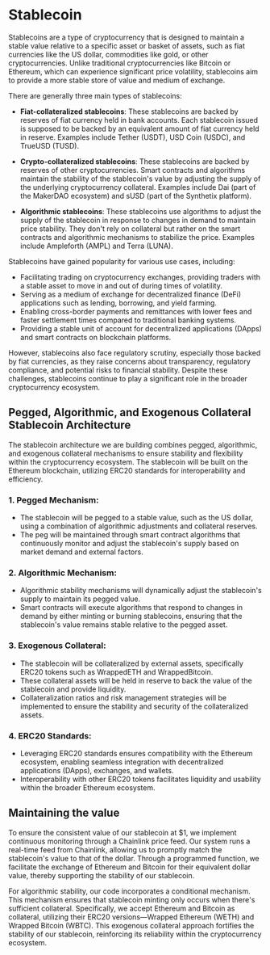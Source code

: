 # Stablecoin

Stablecoins are a type of cryptocurrency that is designed to maintain a stable value relative to a specific asset or basket of assets, such as fiat currencies like the US dollar, commodities like gold, or other cryptocurrencies. Unlike traditional cryptocurrencies like Bitcoin or Ethereum, which can experience significant price volatility, stablecoins aim to provide a more stable store of value and medium of exchange.

There are generally three main types of stablecoins:

- **Fiat-collateralized stablecoins**: These stablecoins are backed by reserves of fiat currency held in bank accounts. Each stablecoin issued is supposed to be backed by an equivalent amount of fiat currency held in reserve. Examples include Tether (USDT), USD Coin (USDC), and TrueUSD (TUSD).

- **Crypto-collateralized stablecoins**: These stablecoins are backed by reserves of other cryptocurrencies. Smart contracts and algorithms maintain the stability of the stablecoin's value by adjusting the supply of the underlying cryptocurrency collateral. Examples include Dai (part of the MakerDAO ecosystem) and sUSD (part of the Synthetix platform).

- **Algorithmic stablecoins**: These stablecoins use algorithms to adjust the supply of the stablecoin in response to changes in demand to maintain price stability. They don't rely on collateral but rather on the smart contracts and algorithmic mechanisms to stabilize the price. Examples include Ampleforth (AMPL) and Terra (LUNA).

Stablecoins have gained popularity for various use cases, including:

- Facilitating trading on cryptocurrency exchanges, providing traders with a stable asset to move in and out of during times of volatility.
- Serving as a medium of exchange for decentralized finance (DeFi) applications such as lending, borrowing, and yield farming.
- Enabling cross-border payments and remittances with lower fees and faster settlement times compared to traditional banking systems.
- Providing a stable unit of account for decentralized applications (DApps) and smart contracts on blockchain platforms.

However, stablecoins also face regulatory scrutiny, especially those backed by fiat currencies, as they raise concerns about transparency, regulatory compliance, and potential risks to financial stability. Despite these challenges, stablecoins continue to play a significant role in the broader cryptocurrency ecosystem.

## Pegged, Algorithmic, and Exogenous Collateral Stablecoin Architecture

The stablecoin architecture we are building combines pegged, algorithmic, and exogenous collateral mechanisms to ensure stability and flexibility within the cryptocurrency ecosystem. The stablecoin will be built on the Ethereum blockchain, utilizing ERC20 standards for interoperability and efficiency.

### 1. Pegged Mechanism:

- The stablecoin will be pegged to a stable value, such as the US dollar, using a combination of algorithmic adjustments and collateral reserves.
- The peg will be maintained through smart contract algorithms that continuously monitor and adjust the stablecoin's supply based on market demand and external factors.

### 2. Algorithmic Mechanism:

- Algorithmic stability mechanisms will dynamically adjust the stablecoin's supply to maintain its pegged value.
- Smart contracts will execute algorithms that respond to changes in demand by either minting or burning stablecoins, ensuring that the stablecoin's value remains stable relative to the pegged asset.

### 3. Exogenous Collateral:

- The stablecoin will be collateralized by external assets, specifically ERC20 tokens such as WrappedETH and WrappedBitcoin.
- These collateral assets will be held in reserve to back the value of the stablecoin and provide liquidity.
- Collateralization ratios and risk management strategies will be implemented to ensure the stability and security of the collateralized assets.

### 4. ERC20 Standards:

- Leveraging ERC20 standards ensures compatibility with the Ethereum ecosystem, enabling seamless integration with decentralized applications (DApps), exchanges, and wallets.
- Interoperability with other ERC20 tokens facilitates liquidity and usability within the broader Ethereum ecosystem.

## Maintaining the value

To ensure the consistent value of our stablecoin at $1, we implement continuous monitoring through a Chainlink price feed. Our system runs a real-time feed from Chainlink, allowing us to promptly match the stablecoin's value to that of the dollar. Through a programmed function, we facilitate the exchange of Ethereum and Bitcoin for their equivalent dollar value, thereby supporting the stability of our stablecoin.

For algorithmic stability, our code incorporates a conditional mechanism. This mechanism ensures that stablecoin minting only occurs when there's sufficient collateral. Specifically, we accept Ethereum and Bitcoin as collateral, utilizing their ERC20 versions—Wrapped Ethereum (WETH) and Wrapped Bitcoin (WBTC). This exogenous collateral approach fortifies the stability of our stablecoin, reinforcing its reliability within the cryptocurrency ecosystem.
